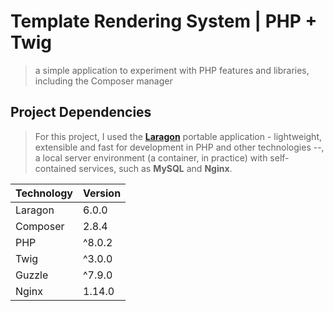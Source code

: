 # Template Rendering System | PHP + Twig

> a simple application to experiment with PHP features and libraries, including the Composer manager

## Project Dependencies

> For this project, I used the [**Laragon**](https://laragon.org/) portable application - lightweight, extensible and fast
> for development in PHP and other technologies --, a local server environment (a container, in practice) with
> self-contained services, such as **MySQL** and **Nginx**.

| Technology | Version |
| ---------- | ------- |
| Laragon    | 6.0.0   |
| Composer   | 2.8.4   |
| PHP        | ^8.0.2  |
| Twig       | ^3.0.0  |
| Guzzle     | ^7.9.0  |
| Nginx      | 1.14.0  |
